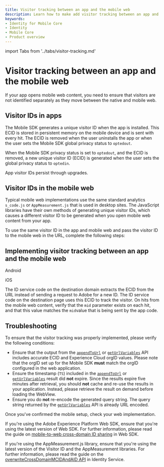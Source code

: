 ```yaml
---
title: Visitor tracking between an app and the mobile web
description: Learn how to make add visitor tracking between an app and the mobile web.
keywords:
- Identity for Mobile Core
- Identity
- Mobile Core
- Product overview
---
```


import Tabs from '../tabs/visitor-tracking.md'

# Visitor tracking between an app and the mobile web

If your app opens mobile web content, you need to ensure that visitors are not identified separately as they move between the native and mobile web.

## Visitor IDs in apps

The Mobile SDK generates a unique visitor ID when the app is installed. This ECID is stored in persistent memory on the mobile device and is sent with every hit. The ECID is removed when the user uninstalls the app or when the user sets the Mobile SDK global privacy status to `optedout`.

<InlineAlert variant="info" slots="text"/>

When the Mobile SDK privacy status is set to `optedout`, and the ECID is removed, a new unique visitor ID (ECID) is generated when the user sets the global privacy status to `optedin`.

<InlineAlert variant="info" slots="text"/>

App visitor IDs persist through upgrades.

## Visitor IDs in the mobile web

Typical mobile web implementations use the same standard analytics `s_code.js` or `AppMeasurement.js` that is used in desktop sites. The JavaScript libraries have their own methods of generating unique visitor IDs, which causes a different visitor ID to be generated when you open mobile web content from your app.

To use the same visitor ID in the app and mobile web and pass the visitor ID to the mobile web in the URL, complete the following steps:

## Implementing visitor tracking between an app and the mobile web

<TabsBlock orientation="horizontal" slots="heading, content" repeat="2"/>

Android

<Tabs query="platform=android&task=implement"/>

iOS

<Tabs query="platform=ios&task=implement"/>

<!--- React Native

<Tabs query="platform=react-native&task=implement"/>

Flutter

<Tabs query="platform=flutter&task=implement"/> --->

The ID service code on the destination domain extracts the ECID from the URL instead of sending a request to Adobe for a new ID. The ID service code on the destination page uses this ECID to track the visitor. On hits from the mobile web content, verify that the `mid` parameter exists on each hit, and that this value matches the `mid`value that is being sent by the app code.

## Troubleshooting

To ensure that the visitor tracking was properly implemented, please verify the following conditions:

- Ensure that the output from the [`appendToUrl`](../api-reference.md#appendtourl--appendvisitorinfoforurl) or [`getUrlVariables`](../api-reference.md#geturlvariables) API includes accurate ECID and Experience Cloud orgID values. Please note that the orgID set up for the Mobile SDK **must** match the orgID configured in the web application.
- Ensure the timestamp (`TS`) included in the [`appendToUrl`](../api-reference.md#appendtourl--appendvisitorinfoforurl) or [`getUrlVariables`](../api-reference.md#geturlvariables) result did **not** expire. Since the results expire five minutes after retrieval, you should **not** cache and re-use the results in your application. Instead, please retrieve the result on demand before loading the WebView.
- Ensure you do **not** re-encode the generated query string. The query string returned by the [`getUrlVariables`](../api-reference.md#geturlvariables) API is already URL encoded.
  
Once you've confirmed the mobile setup, check your web implementation.

If you're using the Adobe Experience Platform Web SDK, ensure that you're using the latest version of Web SDK. For further information, please read the guide on [mobile-to-web cross-domain ID sharing](https://experienceleague.adobe.com/en/docs/experience-platform/web-sdk/identity/id-sharing) in Web SDK.

If you're using the AppMeasurement.js library, ensure that you're using the latest version of the Visitor ID and the AppMeasurement libraries. For further information, please read the guide on the [overwriteCrossDomainMCIDAndAID API](https://experienceleague.adobe.com/en/docs/id-service/using/id-service-api/configurations/overwrite-visitor-id) in Identity Service.
